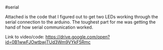 #serial

Attached is the code that I figured out to get two LEDs working through the serial connection to the arduino. The toughest part for me was getting the hand of how serial communication worked.

Link to video/code: https://drive.google.com/open?id=0B1wwFJOwtbwjTUd3Wm9VYkF5Rmc
